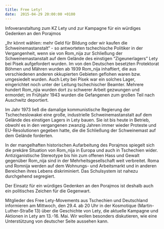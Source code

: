 ```yaml
---
title: Free Lety!
date:  2015-04-29 20:00:00 +0100
---
```


Infoveranstaltung zum KZ Lety und zur Kampagne für ein würdiges Gedenken an den Porajmos



„Ihr könnt wählen: mehr Geld für Bildung oder wir kaufen die
Schweinemastanstalt“ - so antworteten tschechische Politiker in der
Vergangenheit, wenn sie von Rom_nija zur Schließung der
Schweinemastanstalt auf dem Gelände des einstigen “Zigeunerlagers” Lety
bei Pisek aufgefordert wurden. Im von den Deutschen besetzten
Protektorat Böhmen und Mähren wurden ab 1939 Rom_nija inhaftiert, die
aus verschiedenen anderen okkupierten Gebieten geflohen waren bzw.
umgesiedelt wurden. Auch Lety bei Písek war ein solches Lager,
eingerichtet noch unter der Leitung tschechischer Beamter. Mehrere
hundert Rom_njia wurden dort zu schwerer Arbeit gezwungen und ermordet;
im Frühjahr 1943 wurden die Gefangenen zum großen Teil nach Auschwitz
deportiert.



Im Jahr 1973 ließ die damalige kommunistische Regierung der
Tschecheslowakei eine große, industrielle Schweinemastanstalt auf dem
Gelände des einstigen Lagers in Lety bauen. Sie ist bis heute in
Betrieb, obwohl es in den vergangenen zwanzig Jahren immer wieder
Proteste und EU-Resolutionen gegeben hatte, die die Schließung der
Schweinemast auf dem Gelände forderten.



In der mangelhaften historischen Aufarbeitung des Porajmos spiegelt
sich die prekäre Situation von Rom_nija in Europa und auch in
Tschechien wider. Antiziganistische Stereotype bis hin zum offenen Hass
und Gewalt gegenüber Rom_nija sind in der Mehrheitsgesellschaft weit
verbreitet. Roma und Romnija werden auf dem Wohnungs- und Arbeitsmarkt
und in anderen Bereichen ihres Lebens diskriminiert. Das Schulsystem
ist nahezu durchgehend segregiert.



Der Einsatz für ein würdiges Gedenken an den Porajmos ist deshalb auch
ein politisches Zeichen für die Gegenwart.



Mitglieder des Free Lety-Movements aus Tschechien und Deutschland
informieren am Mittwoch, den 29.4. ab 20 Uhr in der Kosmotique
(Martin-Luther-Straße 13) über die Geschichte von Lety, die aktuelle
Kampagne und Aktionen in Lety am 13.-16. Mai. Wir wollen besonders
diskutieren, wie eine Unterstützung von deutscher Seite aussehen kann.


